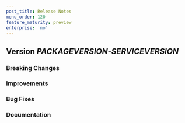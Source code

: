 ```yaml
---
post_title: Release Notes
menu_order: 120
feature_maturity: preview
enterprise: 'no'
---
```


## Version _PACKAGEVERSION_-_SERVICEVERSION_

### Breaking Changes

### Improvements

### Bug Fixes

### Documentation

